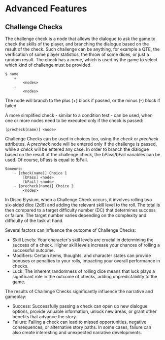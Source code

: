 # Advanced Features

## Challenge Checks

The challenge check is a node that allows the dialogue to ask the game to check the skills of the player,
and branching the dialogue based on the result of the check.
Such challenge can be anything, for example a QTE, the verification of some player statistics, the throw of some dices, or just a random result.
The check has a *name*, which is used by the game to select which kind of challenge must be provided.

```
$ name
	+
		<nodes>
	-
		<nodes>
```

The node will branch to the plus (+) block if passed, or the minus (-) block if failed.

A more simplified check - similar to a condition test - can be used, when one or more nodes need to be executed
only if the check is passed:
```
[precheck(name)] <node>
```

Challenge Checks can be used in choices too, using the *check* or *precheck* attributes.
A *precheck* node will be entered only if the challenge is passed, while a *check* will be entered any case.
In order to branch the dialogue based on the result of the challenge check, the bPass/bFail variables can be used.
Of course, bPass is equal to !bFail.

```
Someone:
    - [check(name)] Choice 1
		[bPass] <node>
		[bFail] <node>
    - [precheck(name)] Choice 2
		<nodes>
```

In Disco Elysium, when a Challenge Check occurs, it involves rolling two six-sided dice (2d6) and adding the relevant skill level to the roll. The total is then compared to a target difficulty number (DC) that determines success or failure. The target number varies depending on the complexity and difficulty of the task at hand.

Several factors can influence the outcome of Challenge Checks:

- Skill Levels: Your character's skill levels are crucial in determining the success of a check. Higher skill levels increase your chances of rolling a successful outcome.
- Modifiers: Certain items, thoughts, and character states can provide bonuses or penalties to your rolls, impacting your overall performance in checks.
- Luck: The inherent randomness of rolling dice means that luck plays a significant role in the outcome of checks, adding unpredictability to the game.


The results of Challenge Checks significantly influence the narrative and gameplay:

- Success: Successfully passing a check can open up new dialogue options, provide valuable information, unlock new areas, or grant other benefits that advance the story.
- Failure: Failing a check can lead to missed opportunities, negative consequences, or alternative story paths. In some cases, failure can also create interesting and unexpected narrative developments.